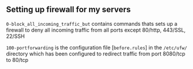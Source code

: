 ## Setting up firewall for my servers



`0-block_all_incoming_traffic_but` contains commands thats sets up a firewall
to deny all incoming traffic from all ports except 80/http, 443/SSL, 22/SSH

`100-portforwarding` is the configuration file [`before.rules`] in the `/etc/ufw/` directory
which has been configured to redirect traffic from port 8080/tcp to 80/tcp
